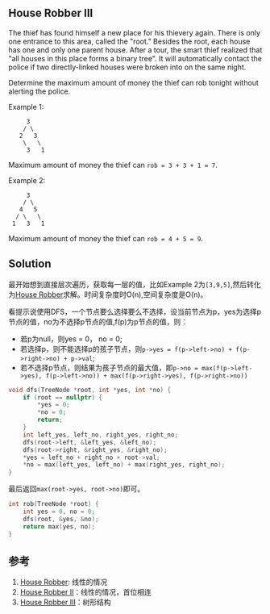 ## House Robber III

The thief has found himself a new place for his thievery again. There is only one entrance to this area, called the "root." Besides the root, each house has one and only one parent house. After a tour, the smart thief realized that "all houses in this place forms a binary tree". It will automatically contact the police if two directly-linked houses were broken into on the same night.

Determine the maximum amount of money the thief can rob tonight without alerting the police.

Example 1:

```
     3
    / \
   2   3
    \   \ 
     3   1
```
Maximum amount of money the thief can `rob = 3 + 3 + 1 = 7`.

Example 2:

```
     3
    / \
   4   5
  / \   \ 
 1   3   1
```
Maximum amount of money the thief can `rob = 4 + 5 = 9`.

## Solution

最开始想到直接层次遍历，获取每一层的值，比如Example 2为`[3,9,5]`,然后转化为[House Robber](../HouseRobber)求解。时间复杂度时O(n),空间复杂度是O(n)。

看提示说使用DFS，一个节点要么选择要么不选择，设当前节点为p，yes为选择p节点的值，no为不选择p节点的值,f(p)为p节点的值，则：

* 若p为null，则yes = 0， no = 0;
* 若选择p，则不能选择p的孩子节点，则`p->yes = f(p->left->no) + f(p->right->no) + p->val`;
* 若不选择p节点，则结果为孩子节点的最大值，即`p->no = max(f(p->left->yes), f(p->left->no)) + max(f(p->right->yes), f(p->right->no))`

```cpp
void dfs(TreeNode *root, int *yes, int *no) {
	if (root == nullptr) {
		*yes = 0;
		*no = 0;
		return;
	}
	int left_yes, left_no, right_yes, right_no;
	dfs(root->left, &left_yes, &left_no);
	dfs(root->right, &right_yes, &right_no);
	*yes = left_no + right_no + root->val;
	*no = max(left_yes, left_no) + max(right_yes, right_no);
}
```

最后返回`max(root->yes, root->no)`即可。

```cpp
int rob(TreeNode *root) {
	int yes = 0, no = 0;
	dfs(root, &yes, &no);
	return max(yes, no);
}
```

## 参考

1. [House Robber](../HouseRobber): 线性的情况
2. [House Robber II](../HouseRobberII)：线性的情况，首位相连
3. [House Robber III](../HouseRobberIII)：树形结构
